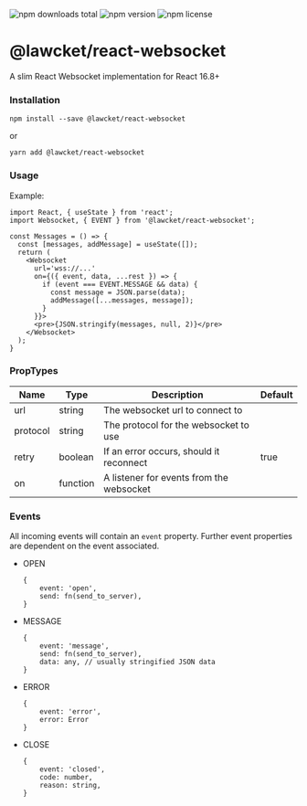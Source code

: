 ![npm downloads total](https://img.shields.io/npm/dt/@lawcket/react-websocket.svg) ![npm version](https://img.shields.io/npm/v/@lawcket/react-websocket.svg) ![npm license](https://img.shields.io/npm/l/@lawcket/react-websocket.svg)

# @lawcket/react-websocket
A slim React Websocket implementation for React 16.8+

### Installation
```
npm install --save @lawcket/react-websocket
```
or
```
yarn add @lawcket/react-websocket
```

### Usage
Example:
```
import React, { useState } from 'react';
import Websocket, { EVENT } from '@lawcket/react-websocket';

const Messages = () => {
  const [messages, addMessage] = useState([]);
  return (
    <Websocket 
      url='wss://...' 
      on={({ event, data, ...rest }) => {
        if (event === EVENT.MESSAGE && data) {
          const message = JSON.parse(data);
          addMessage([...messages, message]);
        }
      }}>
      <pre>{JSON.stringify(messages, null, 2)}</pre>
    </Websocket>
  );
}
```

### PropTypes
|Name|Type|Description | Default|
|-----|-----|-----|---|
| url | string | The websocket url to connect to | |
| protocol | string | The protocol for the websocket to use | |
| retry | boolean | If an error occurs, should it reconnect | true | 
| on | function | A listener for events from the websocket | |

### Events
All incoming events will contain an `event` property. Further event properties are dependent on the event associated.

- OPEN 

    ```
    {
        event: 'open',
        send: fn(send_to_server), 
    }
    ```
    
- MESSAGE

    ```
    {
        event: 'message',
        send: fn(send_to_server), 
        data: any, // usually stringified JSON data
    }
    ```

- ERROR

    ```
    {
        event: 'error',
        error: Error
    }
    ```
    
- CLOSE

    ```
    {
        event: 'closed',
        code: number,
        reason: string,
    }
    ```